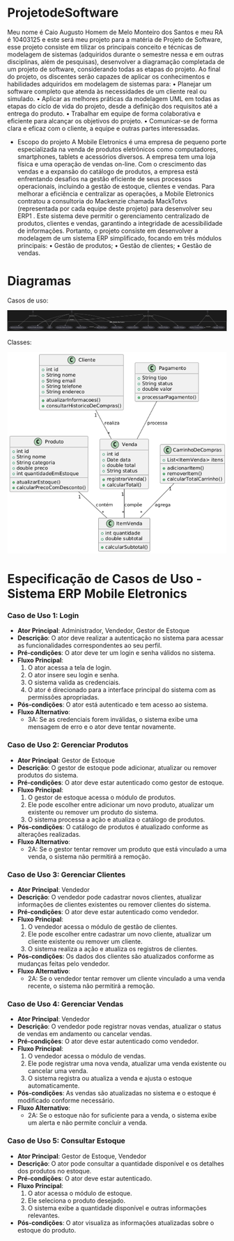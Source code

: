 # ProjetodeSoftware


Meu nome é Caio Augusto Homem de Melo Monteiro dos Santos e meu RA é 10403125 e este será meu projeto para a matéria de Projeto de Software, esse projeto consiste em tilizar os principais conceito e técnicas de modelagem de sistemas (adquiridos durante o
semestre nessa e em outras disciplinas, além de pesquisas), desenvolver a diagramação
completada de um projeto de software, considerando todas as etapas do projeto.
Ao final do projeto, os discentes serão capazes de aplicar os conhecimentos e habilidades
adquiridos em modelagem de sistemas para:
• Planejar um software completo que atenda às necessidades de um cliente real ou
simulado.
• Aplicar as melhores práticas da modelagem UML em todas as etapas do ciclo de vida do
projeto, desde a definição dos requisitos até a entrega do produto.
• Trabalhar em equipe de forma colaborativa e eficiente para alcançar os objetivos do
projeto.
• Comunicar-se de forma clara e eficaz com o cliente, a equipe e outras partes interessadas.
- Escopo do projeto
A Mobile Eletronics é uma empresa de pequeno porte especializada na venda de produtos
eletrônicos como computadores, smartphones, tablets e acessórios diversos. A empresa tem uma
loja física e uma operação de vendas on-line. Com o crescimento das vendas e a expansão do
catálogo de produtos, a empresa está enfrentando desafios na gestão eficiente de seus processos
operacionais, incluindo a gestão de estoque, clientes e vendas.
Para melhorar a eficiência e centralizar as operações, a Mobile Eletronics contratou a consultoria do
Mackenzie chamada MackTotvs (representada por cada equipe deste projeto) para desenvolver seu
ERP1
. Este sistema deve permitir o gerenciamento centralizado de produtos, clientes e vendas,
garantindo a integridade de acessibilidade de informações.
Portanto, o projeto consiste em desenvolver a modelagem de um sistema ERP simplificado, focando
em três módulos principais:
• Gestão de produtos;
• Gestão de clientes;
• Gestão de vendas.



# Diagramas

Casos de uso:

![Diagrama de Caso de Uso](diagramacasosdeuso.png)

Classes:

![Diagrama de Classes](diagramadeclasses.png)


# Especificação de Casos de Uso - Sistema ERP Mobile Eletronics

### Caso de Uso 1: Login
- **Ator Principal**: Administrador, Vendedor, Gestor de Estoque
- **Descrição**: O ator deve realizar a autenticação no sistema para acessar as funcionalidades correspondentes ao seu perfil.
- **Pré-condições**: O ator deve ter um login e senha válidos no sistema.
- **Fluxo Principal**:
  1. O ator acessa a tela de login.
  2. O ator insere seu login e senha.
  3. O sistema valida as credenciais.
  4. O ator é direcionado para a interface principal do sistema com as permissões apropriadas.
- **Pós-condições**: O ator está autenticado e tem acesso ao sistema.
- **Fluxo Alternativo**:
  - 3A: Se as credenciais forem inválidas, o sistema exibe uma mensagem de erro e o ator deve tentar novamente.

### Caso de Uso 2: Gerenciar Produtos
- **Ator Principal**: Gestor de Estoque
- **Descrição**: O gestor de estoque pode adicionar, atualizar ou remover produtos do sistema.
- **Pré-condições**: O ator deve estar autenticado como gestor de estoque.
- **Fluxo Principal**:
  1. O gestor de estoque acessa o módulo de produtos.
  2. Ele pode escolher entre adicionar um novo produto, atualizar um existente ou remover um produto do sistema.
  3. O sistema processa a ação e atualiza o catálogo de produtos.
- **Pós-condições**: O catálogo de produtos é atualizado conforme as alterações realizadas.
- **Fluxo Alternativo**:
  - 2A: Se o gestor tentar remover um produto que está vinculado a uma venda, o sistema não permitirá a remoção.

### Caso de Uso 3: Gerenciar Clientes
- **Ator Principal**: Vendedor
- **Descrição**: O vendedor pode cadastrar novos clientes, atualizar informações de clientes existentes ou remover clientes do sistema.
- **Pré-condições**: O ator deve estar autenticado como vendedor.
- **Fluxo Principal**:
  1. O vendedor acessa o módulo de gestão de clientes.
  2. Ele pode escolher entre cadastrar um novo cliente, atualizar um cliente existente ou remover um cliente.
  3. O sistema realiza a ação e atualiza os registros de clientes.
- **Pós-condições**: Os dados dos clientes são atualizados conforme as mudanças feitas pelo vendedor.
- **Fluxo Alternativo**:
  - 2A: Se o vendedor tentar remover um cliente vinculado a uma venda recente, o sistema não permitirá a remoção.

### Caso de Uso 4: Gerenciar Vendas
- **Ator Principal**: Vendedor
- **Descrição**: O vendedor pode registrar novas vendas, atualizar o status de vendas em andamento ou cancelar vendas.
- **Pré-condições**: O ator deve estar autenticado como vendedor.
- **Fluxo Principal**:
  1. O vendedor acessa o módulo de vendas.
  2. Ele pode registrar uma nova venda, atualizar uma venda existente ou cancelar uma venda.
  3. O sistema registra ou atualiza a venda e ajusta o estoque automaticamente.
- **Pós-condições**: As vendas são atualizadas no sistema e o estoque é modificado conforme necessário.
- **Fluxo Alternativo**:
  - 2A: Se o estoque não for suficiente para a venda, o sistema exibe um alerta e não permite concluir a venda.

### Caso de Uso 5: Consultar Estoque
- **Ator Principal**: Gestor de Estoque, Vendedor
- **Descrição**: O ator pode consultar a quantidade disponível e os detalhes dos produtos no estoque.
- **Pré-condições**: O ator deve estar autenticado.
- **Fluxo Principal**:
  1. O ator acessa o módulo de estoque.
  2. Ele seleciona o produto desejado.
  3. O sistema exibe a quantidade disponível e outras informações relevantes.
- **Pós-condições**: O ator visualiza as informações atualizadas sobre o estoque do produto.




